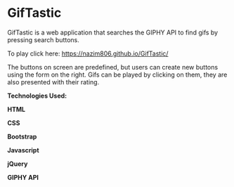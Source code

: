 # GifTastic


GifTastic is a web application that searches the GIPHY API to find gifs by pressing search buttons. 

To play click here: https://nazim806.github.io/GifTastic/

The buttons on screen are predefined, but users can create new buttons using the form on the right.
Gifs can be played by clicking on them, they are also presented with their rating.

**Technologies Used:** 

**HTML**

**CSS**

**Bootstrap**

**Javascript**

**jQuery**

**GIPHY API**
